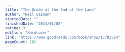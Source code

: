 ```yaml
---
title: "The Ocean at the End of the Lane"
author: "Neil Gaiman"
startedDate: ""
finishedDate: "2014/01/08"
rating: 3
edition: "Hardcover"
link: "https://www.goodreads.com/book/show/15783514"
pageCount: 181
---
```



